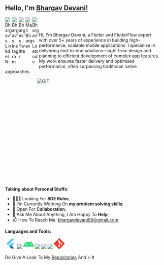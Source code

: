 <b><h2>Hello, I'm <a href="https://dakshp07.github.io/">Bhargav Devani!</a></h2></b>

<a href="https://www.linkedin.com/in/flutter-expert-bhargav/">
  <img align="left" alt="Bhargav's LinkdeIN" width="22px" src="https://github.com/gauravghongde/social-icons/blob/master/SVG/Color/LinkedIN.svg" />
</a>
<a href="https://www.instagram.com/mr_devani99/">
  <img align="left" alt="Bhargav's Instagram" width="22px" src="https://github.com/gauravghongde/social-icons/blob/master/SVG/Color/Instagram.svg" />
</a>
<a href="https://twitter.com/dakshp07">
  <img align="left" alt="Bhargav's Twitter" width="22px" src="https://github.com/gauravghongde/social-icons/blob/master/SVG/Color/Twitter.svg" />
</a>
<a href="mailto:bhargavdevani99@gmail.com">
  <img align="left" alt="Mail Bhargav" width="22px" src="https://github.com/gauravghongde/social-icons/blob/master/SVG/Color/Gmail.svg" />
</a>
<a href="https://leetcode.com/u/bhargav_devani/">
  <img align="left" alt="Bhargav's Leetcode" width="22px" src="https://cdn.iconscout.com/icon/free/png-512/free-leetcode-3521542-2944960.png?f=avif&w=512" />
</a>


<br />
<br />


Hi, I'm Bhargav Devani, a Flutter and FlutterFlow expert with over 5+ years of experience in building high-performance, scalable mobile applications. I specialise in delivering end-to-end solutions—right from design and planning to efficient development of complex app features. My work ensures faster delivery and optimised performance, often surpassing traditional native approaches.


<img style="float: right" alt="GIF"  width="400"  height="350"  src="https://c.tenor.com/5ry-200hErMAAAAM/hacker-hacker-man.gif">
 
<div style="clear: right">

  **Talking about Personal Stuffs:**

- 👨🏽‍💻 Looking For **SDE Roles**;
- 🌱 I’m Currently Working On **my problem solving skills**; 
- 👯 Open For **Collaboration**;
- 💬 Ask Me About Anything, I Am Happy To **Help**;
- 📫 How To Reach Me: bhargavdevani99@gmail.com;
  </div>

**Languages and Tools:**  


<code><img height="35" src="https://raw.githubusercontent.com/github/explore/80688e429a7d4ef2fca1e82350fe8e3517d3494d/topics/flutter/flutter.png"></code>
<code><img height="35" src="https://www.pngitem.com/pimgs/m/480-4800518_file-dart-logo-dart-programming-language-logo-hd.png"></code>
<code><img height="35" src="https://raw.githubusercontent.com/github/explore/80688e429a7d4ef2fca1e82350fe8e3517d3494d/topics/android/android.png"></code>
<code><img height="35" src="https://code.visualstudio.com/assets/updates/1_35/logo-stable.png"></code>
<code><img height="35" src="https://d2eip9sf3oo6c2.cloudfront.net/tags/images/000/001/085/square_280/firebaselogo.png"></code>
<code><img height="35" src="https://user-images.githubusercontent.com/2676579/34940598-17cc20f0-f9be-11e7-8c6d-f0190d502d64.png"></code>
<code><img height="35" src="https://raw.githubusercontent.com/github/explore/80688e429a7d4ef2fca1e82350fe8e3517d3494d/topics/git/git.png"></code>

Do Give A Look To My [Repositories](https://github.com/bhargavdevani99?tab=repositories) And ⭐ It 


